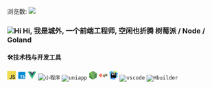 浏览数: ![](https://visitor-badge.glitch.me/badge?page_id=Ricemonster.readme)


###  <img src='https://qpluspicture.oss-cn-beijing.aliyuncs.com/6LjjQA/Hi.gif' alt='Hi' width="24"/> Hi, 我是城外, 一个前端工程师, 空闲也折腾 树莓派 / Node / Goland



#### 🛠️技术栈与开发工具
<code><img height="20" src="https://raw.githubusercontent.com/github/explore/80688e429a7d4ef2fca1e82350fe8e3517d3494d/topics/javascript/javascript.png" alt="javascript"></code>
<code><img height="20" src="https://github.com/likaia/likaia/blob/main/typescript.png"></code>
<code><img height="20" src="https://raw.githubusercontent.com/github/explore/80688e429a7d4ef2fca1e82350fe8e3517d3494d/topics/vue/vue.png" alt="vue"></code>
<code><img height="20" src="http://img.weiye.me/zcimgdir/album/file_59843182e2a80.jpg" alt="小程序"></code>
<code><img height="20" src="https://gimg2.baidu.com/image_search/src=http%3A%2F%2Fwww.dxzy163.com%2Fpic%2Fuploadimg%2F2020-1%2F202012016331812272.jpg&refer=http%3A%2F%2Fwww.dxzy163.com&app=2002&size=f9999,10000&q=a80&n=0&g=0n&fmt=jpeg?sec=1622877712&t=ed0de7aa6941d8f95d5492cbc394d3cc" alt="uniapp"></code>
<code><img height="20" src="https://raw.githubusercontent.com/github/explore/80688e429a7d4ef2fca1e82350fe8e3517d3494d/topics/nodejs/nodejs.png" alt="node"></code>
<code><img height="20" src="https://raw.githubusercontent.com/github/explore/80688e429a7d4ef2fca1e82350fe8e3517d3494d/topics/git/git.png" alt="git"></code>
<code><img height="20" src="https://github.com/likaia/likaia/blob/main/webstorm.png" alt="webstorm"></code>
<code><img height="20" src="https://gss3.bdstatic.com/84oSdTum2Q5BphGlnYG/timg?wapp&quality=80&size=b150_150&subsize=20480&cut_x=0&cut_w=0&cut_y=0&cut_h=0&sec=1369815402&srctrace&di=350fbd7c28c18e44896297f74a45a8e2&wh_rate=null&src=http%3A%2F%2Fimgsrc.baidu.com%2Fforum%2Fpic%2Fitem%2Fe54e416134a85edf16c2b54046540923dc547583.jpg" alt="vscode"></code>
<code><img height="20" src="https://z3.ax1x.com/2021/05/06/gl1IPK.png" alt="Hbuilder"></code>

